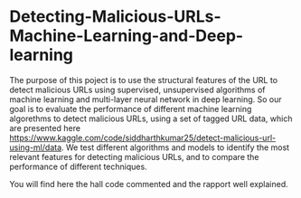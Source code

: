 # Detecting-Malicious-URLs-Machine-Learning-and-Deep-learning

The purpose of this poject is to use the structural features of the URL to detect malicious URLs using supervised, unsupervised algorithms of machine learning and multi-layer neural network in deep learning.
So our goal is to evaluate the performance of different machine learning algorethms to detect malicious URLs, using a set of tagged URL data, which are presented here https://www.kaggle.com/code/siddharthkumar25/detect-malicious-url-using-ml/data. We test different algorithms and models to identify the most relevant features for detecting malicious URLs, and to compare the performance of different techniques.

You will find here the hall code commented and the rapport well explained.
